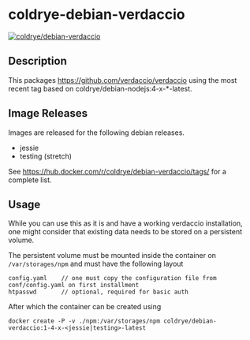# coldrye-debian-verdaccio

[![coldrye/debian-verdaccio](http://dockeri.co/image/coldrye/debian-verdaccio)](https://hub.docker.com/r/coldrye/debian-verdaccio/)


## Description

This packages https://github.com/verdaccio/verdaccio using the most recent tag based on coldrye/debian-nodejs:4-x-*-latest.


## Image Releases

Images are released for the following debian releases.

- jessie
- testing (stretch)

See https://hub.docker.com/r/coldrye/debian-verdaccio/tags/ for a complete list.


## Usage

While you can use this as it is and have a working verdaccio installation, one might consider that
existing data needs to be stored on a persistent volume.

The persistent volume must be mounted inside the container on ``/var/storages/npm`` and must have the following layout

```
config.yaml    // one must copy the configuration file from conf/config.yaml on first installment
htpasswd       // optional, required for basic auth
```

After which the container can be created using

```
docker create -P -v ./npm:/var/storages/npm coldrye/debian-verdaccio:1-4-x-<jessie|testing>-latest
```

